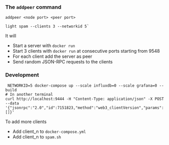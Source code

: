 ### The `addpeer` command

```
addpeer <node port> <peer port>
```


```
light spam --clients 3 --networkid 5`
```
It will
- Start a server with `docker run`
- Start 3 clients with `docker run` at consecutive ports starting from 9548
- For each client add the server as peer
- Send random JSON-RPC requests to the clients 

### Development
```
 NETWORKID=5 docker-compose up --scale influxdb=0 --scale grafana=0 --build
# In another terminal
curl http://localhost:9444 -H "Content-Type: application/json" -X POST --data '{"jsonrpc":"2.0","id":7151823,"method":"web3_clientVersion","params":[]}'
```
To add more clients

 - Add client_n to `docker-compose.yml`
 - Add client_n to `spam.sh` 